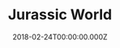 ---
title: "Jurassic World"
year: 2015
date: 2018-02-24T00:00:00.000Z
permalink: /almanac/movies/2018-02-24-jurassic-world/index.html
rating: 3
---